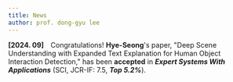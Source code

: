 ```yaml
---
title: News
author: prof. dong-gyu lee
---
```

**[2024. 09]** Congratulations! **Hye-Seong**'s paper, "Deep Scene Understanding with Expanded Text Explanation for Human Object Interaction Detection," has been **accepted** in _**Expert Systems With Applications**_ (SCI, JCR-IF: 7.5, _**Top 5.2%**_).
